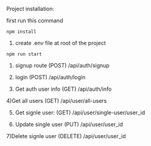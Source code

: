 Project installation:

first run this command

```
npm install
```

1) create .env file at root of the project

```
npm run start
```

1) signup route (POST)
    /api/auth/signup

2) login (POST)
    /api/auth/login

3) Get auth user info (GET)
   /api/auth/info

4)Get all users (GET)
  /api/user/all-users

5) Get signle user: (GET)
  /api/user/single-user/user_id

6) Update single user (PUT)
   /api/user/user_id

7)Delete signle user (DELETE)
  /api/user/user_id
